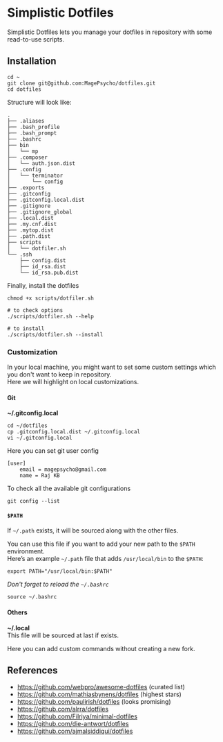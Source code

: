 # Simplistic Dotfiles
Simplistic Dotfiles lets you manage your dotfiles in repository with some read-to-use scripts.

## Installation
```
cd ~
git clone git@github.com:MagePsycho/dotfiles.git
cd dotfiles
```

Structure will look like:
```
.
├── .aliases
├── .bash_profile
├── .bash_prompt
├── .bashrc
├── bin
│   └── mp
├── .composer
│   └── auth.json.dist
├── .config
│   └── terminator
│       └── config
├── .exports
├── .gitconfig
├── .gitconfig.local.dist
├── .gitignore
├── .gitignore_global
├── .local.dist
├── .my.cnf.dist
├── .mytop.dist
├── .path.dist
├── scripts
│   └── dotfiler.sh
└── .ssh
    ├── config.dist
    ├── id_rsa.dist
    └── id_rsa.pub.dist

```

Finally, install the dotfiles
```
chmod +x scripts/dotfiler.sh

# to check options
./scripts/dotfiler.sh --help

# to install
./scripts/dotfiler.sh --install
```

### Customization
In your local machine, you might want to set some custom settings which you don't want to keep in repository.  
Here we will highlight on local customizations.

#### Git
**~/.gitconfig.local**
```
cd ~/dotfiles
cp .gitconfig.local.dist ~/.gitconfig.local
vi ~/.gitconfig.local
```

Here you can set git user config
```
[user]
    email = magepsycho@gmail.com
    name = Raj KB
```

To check all the available git configurations
```
git config --list
```

#### `$PATH`
If `~/.path` exists, it will be sourced along with the other files.

You can use this file if you want to add your new path to the `$PATH` environment.  
Here’s an example `~/.path` file that adds `/usr/local/bin` to the `$PATH`:
```
export PATH="/usr/local/bin:$PATH"
```


*Don't forget to reload the `~/.bashrc`*
```
source ~/.bashrc
```

#### Others


**~/.local**  
This file will be sourced at last if exists.

Here you can add custom commands without creating a new fork.

## References
- https://github.com/webpro/awesome-dotfiles (curated list)
- https://github.com/mathiasbynens/dotfiles (highest stars)
- https://github.com/paulirish/dotfiles (looks promising)
- https://github.com/alrra/dotfiles
- https://github.com/Filriya/minimal-dotfiles
- https://github.com/die-antwort/dotfiles
- https://github.com/ajmalsiddiqui/dotfiles
